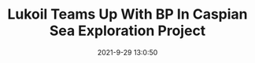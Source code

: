 ---
"title": "Lukoil Teams Up With BP In Caspian Sea Exploration Project"
"date": "2021-9-29 13:0:50"
"feed_name": "RIGZONE"
"feed_website": "http://www.rigzone.com/"
"feed_rss": "http://www.rigzone.com/news/rss/rigzone_latest.aspx"
"link": "https://www.rigzone.com/news/lukoil_teams_up_with_bp_in_caspian_sea_exploration_project-29-sep-2021-166567-article/?rss=true"
"source": "None"
"file": "_posts/2021-1-1-b1f3033c2c1d2b0d4c3e45def74da0a995ff17b9.md"
"accident": "0"
"drilling": "0"
"dead": "0"
"injured": "0"
"arrested": "0"
"where": "unknown site"
"causes": "unknown"
"place": "unknown place"
---